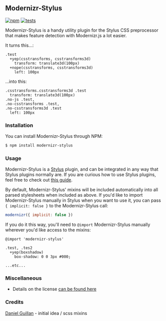 Modernizr-Stylus
---------

[![npm](http://img.shields.io/npm/v/modernizr-stylus.svg?style=flat)](http://badge.fury.io/js/modernizr-stylus)
[![tests](http://img.shields.io/travis/declandewet/modernizr-stylus/0.0.1.svg?style=flat)](https://travis-ci.org/declandewet/modernizr-stylus)

Modernizr-Stylus is a handy utility plugin for the Stylus CSS preprocessor that
makes feature detection with Modernizr.js a lot easier.

It turns this...:

```stylus
.test
  +yep(csstransforms, csstransforms3d)
    transform: translate3d(100px)
  +nope(csstransforms, csstransforms3d)
    left: 100px
```

...into this:

```stylus
.csstransforms.csstransforms3d .test
  transform: translate3d(100px)
.no-js .test,
.no-csstransforms .test,
.no-csstransforms3d .test
  left: 100px
```

### Installation

You can install Modernizr-Stylus through NPM:

```bash
$ npm install modernizr-stylus
```

### Usage

Modernizr-Stylus is a [Stylus](http://learnboost.github.io/stylus/) plugin, and can be integrated in any way that Stylus plugins normally are. If you are curious how to use Stylus plugins, feel free to check out [this guide](https://gist.github.com/jenius/8263065).

By default, Modernizr-Stylus' mixins will be included automatically into all parsed stylesheets when included as above. If you'd like to import Modernizr-Stylus manually in Stylus when you want to use it, you can pass `{ implicit: false }` to the Modernizr-Stylus call:

```js
modernizr({ implicit: false })
```

If you do it this way, you'll need to `@import` Modernizr-Stylus manually wherever you'd like access to the mixins:

```stylus
@import 'modernizr-stylus'

.test, .tes2
  +yep(boxshadow)
    box-shadow: 0 0 3px #000;

...etc...
```

### Miscellaneous

- Details on the license [can be found here](license.md)

### Credits
[Daniel Guillan](http://danielguillan.com/) - initial idea / scss mixins
